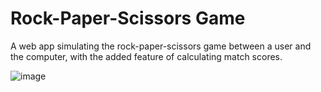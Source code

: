 # Rock-Paper-Scissors Game

A web app simulating the rock-paper-scissors game between a user and the computer, with the added feature of calculating match scores.

![image](https://github.com/haiminhnguyenn/Rock-paper-scissors/assets/151656176/20ea2ec9-5b8b-41dd-8423-235666717779)

